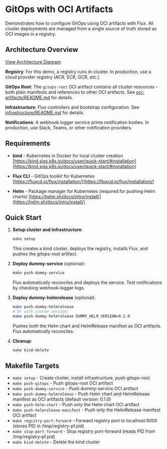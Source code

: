 # GitOps with OCI Artifacts

Demonstrates how to configure GitOps using OCI artifacts with Flux. All cluster deployments are managed from a single source of truth stored as OCI images in a registry.

## Architecture Overview

[View Architecture Diagram](diagrams/gitops-workflow.mmd)

**Registry**: For this demo, a registry runs in-cluster. In production, use a cloud provider registry (ACR, ECR, GCR, etc.).

**GitOps Root**: The `gitops-root` OCI artifact contains all cluster resources - both plain manifests and references to other OCI artifacts. See [oci-artifacts/README.md](oci-artifacts/README.md) for details.

**Infrastructure**: Flux controllers and bootstrap configuration. See [infrastructure/README.md](infrastructure/README.md) for details.

**Notifications**: A webhook logger service prints notification bodies. In production, use Slack, Teams, or other notification providers.

## Requirements

- **kind** - Kubernetes in Docker for local cluster creation
  [https://kind.sigs.k8s.io/docs/user/quick-start/#installation](https://kind.sigs.k8s.io/docs/user/quick-start/#installation)

- **Flux CLI** - GitOps toolkit for Kubernetes
  [https://fluxcd.io/flux/installation/](https://fluxcd.io/flux/installation/)

- **Helm** - Package manager for Kubernetes (required for pushing Helm charts)
  [https://helm.sh/docs/intro/install/](https://helm.sh/docs/intro/install/)

## Quick Start

1. **Setup cluster and infrastructure**:
   ```bash
   make setup
   ```
   This creates a kind cluster, deploys the registry, installs Flux, and pushes the gitops-root artifact.

2. **Deploy dummy-service** (optional):
   ```bash
   make push-dummy-service
   ```
   Flux automatically reconciles and deploys the service. Test notifications by checking webhook-logger logs.

3. **Deploy dummy-helmrelease** (optional):
   ```bash
   make push-dummy-helmrelease
   # Or with custom version:
   make push-dummy-helmrelease DUMMY_HELM_VERSION=0.2.0
   ```
   Pushes both the Helm chart and HelmRelease manifest as OCI artifacts. Flux automatically reconciles.

4. **Cleanup**:
   ```bash
   make kind-delete
   ```

## Makefile Targets

- `make setup` - Create cluster, install infrastructure, push gitops-root
- `make push-gitops` - Push gitops-root OCI artifact
- `make push-dummy-service` - Push dummy-service OCI artifact
- `make push-dummy-helmrelease` - Push Helm chart and HelmRelease manifest as OCI artifacts (default version: 0.1.0)
- `make push-helm-chart` - Push only the Helm chart OCI artifact
- `make push-helmrelease-manifest` - Push only the HelmRelease manifest OCI artifact
- `make registry-port-forward` - Forward registry port to localhost:5000 (stores PID in /tmp/registry-pf.pid)
- `make stop-port-forward` - Stop registry port-forward (reads PID from /tmp/registry-pf.pid)
- `make kind-delete` - Delete the kind cluster
